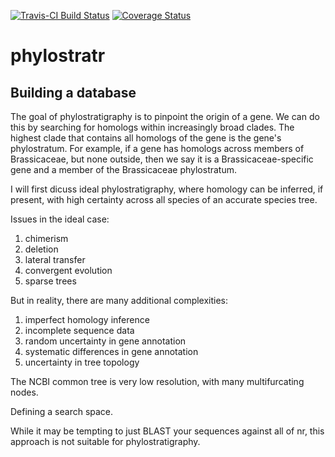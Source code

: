 [![Travis-CI Build Status](https://travis-ci.org/arendsee/phylostratr.svg?branch=master)](https://travis-ci.org/arendsee/phylostratr)
[![Coverage Status](https://img.shields.io/codecov/c/github/arendsee/phylostratr/master.svg)](https://codecov.io/github/arendsee/phylostratr?branch=master)

# phylostratr

## Building a database

The goal of phylostratigraphy is to pinpoint the origin of a gene. We can do
this by searching for homologs within increasingly broad clades. The highest
clade that contains all homologs of the gene is the gene's phylostratum. For
example, if a gene has homologs across members of Brassicaceae, but none
outside, then we say it is a Brassicaceae-specific gene and a member of the
Brassicaceae phylostratum.

I will first dicuss ideal phylostratigraphy, where homology can be inferred, if
present, with high certainty across all species of an accurate species tree. 

Issues in the ideal case:

 1. chimerism
 2. deletion
 3. lateral transfer
 4. convergent evolution
 5. sparse trees

But in reality, there are many additional complexities:

 1. imperfect homology inference
 2. incomplete sequence data
 3. random uncertainty in gene annotation
 4. systematic differences in gene annotation 
 5. uncertainty in tree topology

The NCBI common tree is very low resolution, with many multifurcating nodes.

Defining a search space.

While it may be tempting to just BLAST your sequences against all of nr, this
approach is not suitable for phylostratigraphy.

